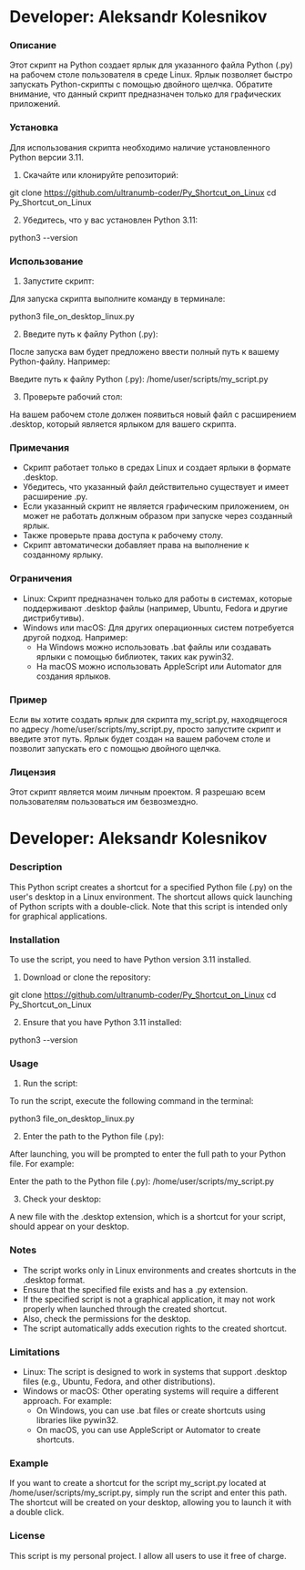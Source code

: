 # Developer: Aleksandr Kolesnikov

### Описание

Этот скрипт на Python создает ярлык для указанного файла Python (.py) на рабочем столе пользователя в среде Linux. Ярлык позволяет быстро запускать Python-скрипты с помощью двойного щелчка. Обратите внимание, что данный скрипт предназначен только для графических приложений.

### Установка

Для использования скрипта необходимо наличие установленного Python версии 3.11.

1. Скачайте или клонируйте репозиторий:

git clone https://github.com/ultranumb-coder/Py_Shortcut_on_Linux
cd Py_Shortcut_on_Linux

2. Убедитесь, что у вас установлен Python 3.11:

python3 --version

### Использование

1. Запустите скрипт:

Для запуска скрипта выполните команду в терминале:

python3 file_on_desktop_linux.py

2. Введите путь к файлу Python (.py):

После запуска вам будет предложено ввести полный путь к вашему Python-файлу. Например:

Введите путь к файлу Python (.py): /home/user/scripts/my_script.py

3. Проверьте рабочий стол:

На вашем рабочем столе должен появиться новый файл с расширением .desktop, который является ярлыком для вашего скрипта.

### Примечания

- Скрипт работает только в средах Linux и создает ярлыки в формате .desktop.
- Убедитесь, что указанный файл действительно существует и имеет расширение .py.
- Если указанный скрипт не является графическим приложением, он может не работать должным образом при запуске через созданный ярлык.
- Также проверьте права доступа к рабочему столу.
- Скрипт автоматически добавляет права на выполнение к созданному ярлыку.

### Ограничения

- Linux: Скрипт предназначен только для работы в системах, которые поддерживают .desktop файлы (например, Ubuntu, Fedora и другие дистрибутивы).
- Windows или macOS: Для других операционных систем потребуется другой подход. Например:
    - На Windows можно использовать .bat файлы или создавать ярлыки с помощью библиотек, таких как pywin32.
    - На macOS можно использовать AppleScript или Automator для создания ярлыков.

### Пример

Если вы хотите создать ярлык для скрипта my_script.py, находящегося по адресу /home/user/scripts/my_script.py, просто запустите скрипт и введите этот путь. 
Ярлык будет создан на вашем рабочем столе и позволит запускать его с помощью двойного щелчка.

### Лицензия

Этот скрипт является моим личным проектом. Я разрешаю всем пользователям пользоваться им безвозмездно.


# Developer: Aleksandr Kolesnikov

### Description

This Python script creates a shortcut for a specified Python file (.py) on the user's desktop in a Linux environment. The shortcut allows quick launching of Python scripts with a double-click. Note that this script is intended only for graphical applications.

### Installation

To use the script, you need to have Python version 3.11 installed.

1. Download or clone the repository:

git clone https://github.com/ultranumb-coder/Py_Shortcut_on_Linux
cd Py_Shortcut_on_Linux

2. Ensure that you have Python 3.11 installed:

python3 --version

### Usage

1. Run the script:

To run the script, execute the following command in the terminal:

python3 file_on_desktop_linux.py

2. Enter the path to the Python file (.py):

After launching, you will be prompted to enter the full path to your Python file. For example:

Enter the path to the Python file (.py): /home/user/scripts/my_script.py

3. Check your desktop:

A new file with the .desktop extension, which is a shortcut for your script, should appear on your desktop.

### Notes

- The script works only in Linux environments and creates shortcuts in the .desktop format.
- Ensure that the specified file exists and has a .py extension.
- If the specified script is not a graphical application, it may not work properly when launched through the created shortcut.
- Also, check the permissions for the desktop.
- The script automatically adds execution rights to the created shortcut.

### Limitations

- Linux: The script is designed to work in systems that support .desktop files (e.g., Ubuntu, Fedora, and other distributions).
- Windows or macOS: Other operating systems will require a different approach. For example:
    - On Windows, you can use .bat files or create shortcuts using libraries like pywin32.
    - On macOS, you can use AppleScript or Automator to create shortcuts.

### Example

If you want to create a shortcut for the script my_script.py located at /home/user/scripts/my_script.py, simply run the script and enter this path. 
The shortcut will be created on your desktop, allowing you to launch it with a double click.

### License

This script is my personal project. I allow all users to use it free of charge.